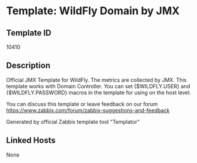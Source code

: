 # Template: WildFly Domain by JMX

## Template ID
10410

## Description
Official JMX Template for WildFly.
The metrics are collected by JMX. This template works with Domain Controller.
You can set {$WILDFLY.USER} and {$WILDFLY.PASSWORD} macros in the template for using on the host level.

You can discuss this template or leave feedback on our forum https://www.zabbix.com/forum/zabbix-suggestions-and-feedback

Generated by official Zabbix template tool "Templator"

## Linked Hosts
None


